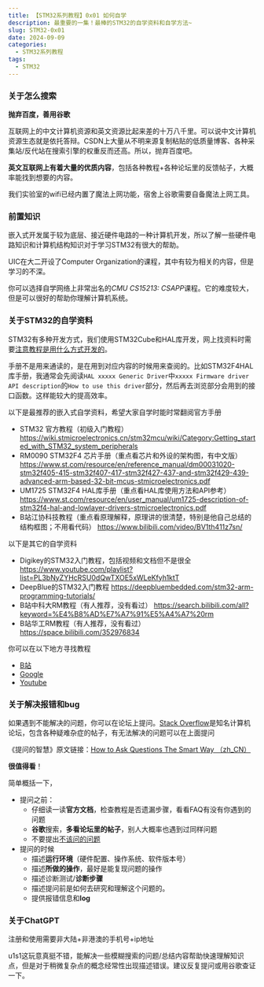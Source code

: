 ```yaml
---
title: 【STM32系列教程】0x01 如何自学
description: 最重要的一集！最棒的STM32的自学资料和自学方法~
slug: STM32-0x01
date: 2024-09-09
categories:
  - STM32系列教程
tags:
  - STM32
---
```

### 关于怎么搜索

**抛弃百度，善用谷歌**

互联网上的中文计算机资源和英文资源比起来差的十万八千里。可以说中文计算机资源生态就是依托答辩。CSDN上大量从不明来源复制粘贴的低质量博客、各种采集站/反代站在搜索引擎的权重反而还高。所以，抛弃百度吧。

**英文互联网上有着大量的优质内容**，包括各种教程+各种论坛里的反馈帖子，大概率能找到想要的内容。

我们实验室的wifi已经内置了魔法上网功能，宿舍上谷歌需要自备魔法上网工具。

### 前置知识

嵌入式开发属于较为底层、接近硬件电路的一种计算机开发，所以了解一些硬件电路知识和计算机结构知识对于学习STM32有很大的帮助。

UIC在大二开设了Computer Organization的课程，其中有较为相关的内容，但是学习的不深。

你可以选择自学网络上非常出名的*CMU CS15213: CSAPP*课程。它的难度较大，但是可以很好的帮助你理解计算机系统。

### 关于STM32的自学资料

STM32有多种开发方式，我们使用STM32Cube和HAL库开发，网上找资料时需要<u>注意教程是用什么方式开发的</u>。

手册不是用来通读的，是在用到对应内容的时候用来查阅的。比如STM32F4HAL库手册，我通常会先阅读`HAL xxxxx Generic Driver`中`xxxxx Firmware driver API description`的`How to use this driver`部分，然后再去浏览部分会用到的接口函数。这样能较大的提高效率。

以下是最推荐的嵌入式自学资料，希望大家自学时能时常翻阅官方手册

- STM32 官方教程（初级入门教程）
  https://wiki.stmicroelectronics.cn/stm32mcu/wiki/Category:Getting_started_with_STM32_system_peripherals
- RM0090 STM32F4 芯片手册（重点看芯片和外设的架构图，有中文版）
  https://www.st.com/resource/en/reference_manual/dm00031020-stm32f405-415-stm32f407-417-stm32f427-437-and-stm32f429-439-advanced-arm-based-32-bit-mcus-stmicroelectronics.pdf
- UM1725 STM32F4 HAL库手册（重点看HAL库使用方法和API参考）
  https://www.st.com/resource/en/user_manual/um1725-description-of-stm32f4-hal-and-lowlayer-drivers-stmicroelectronics.pdf
- B站江协科技教程（重点看原理解释，原理讲的很清楚，特别是他自己总结的结构框图；不用看代码）
  https://www.bilibili.com/video/BV1th411z7sn/

以下是其它的自学资料

- Digikey的STM32入门教程，包括视频和文档但不是很全
  https://www.youtube.com/playlist?list=PL3bNyZYHcRSU0dQwTXOE5xWLeKfyh1ktT
- DeepBlue的STM32入门教程
  https://deepbluembedded.com/stm32-arm-programming-tutorials/
- B站中科大RM教程（有人推荐，没有看过）
  https://search.bilibili.com/all?keyword=%E4%B8%AD%E7%A7%91%E5%A4%A7%20rm
- B站华工RM教程（有人推荐，没有看过）
  https://space.bilibili.com/352976834

你可以在以下地方寻找教程

- [B站](https://bilibili.com)
- [Google](https://google.com)
- [Youtube](https://youtube.com)

### 关于解决报错和bug

如果遇到不能解决的问题，你可以在论坛上提问。[Stack Overflow](https://stackoverflow.com/)是知名计算机论坛，包含各种疑难杂症的帖子，有无法解决的问题可以在上面提问

《提问的智慧》原文链接：[How to Ask Questions The Smart Way （zh_CN）](https://github.com/ryanhanwu/How-To-Ask-Questions-The-Smart-Way/blob/main/README-zh_CN.md)

**很值得看**！

简单概括一下，

- 提问之前：
  - 仔细读一读**官方文档**，检查教程是否遗漏步骤，看看FAQ有没有你遇到的问题
  - **谷歌**搜索，**多看论坛里的帖子**，别人大概率也遇到过同样问题
  - 不要提出[不该问的问题](https://github.com/ryanhanwu/How-To-Ask-Questions-The-Smart-Way/blob/main/README-zh_CN.md#%E4%B8%8D%E8%AF%A5%E9%97%AE%E7%9A%84%E9%97%AE%E9%A2%98)
- 提问的时候
  - 描述**运行环境**（硬件配置、操作系统、软件版本号）
  - 描述**所做的操作**，最好是能复现问题的操作
  - 描述诊断测试/**诊断步骤**
  - 描述提问前是如何去研究和理解这个问题的。
  - 提供报错信息和**log**

### 关于ChatGPT

注册和使用需要非大陆+非港澳的手机号+ip地址

u1s1这玩意真挺不错，能解决一些模糊搜索的问题/总结内容帮助快速理解知识点，但是对于稍微复杂点的概念经常性出现描述错误。建议反复提问或用谷歌查证一下。
